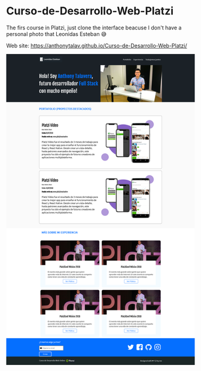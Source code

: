 # Curso-de-Desarrollo-Web-Platzi

The firs course in Platzi, just clone the interface beacuse I don't have a personal photo that Leonidas Esteban 😅

Web site: https://anthonytalav.github.io/Curso-de-Desarrollo-Web-Platzi/

![](https://raw.githubusercontent.com/AnthonyTalav/Curso-de-Desarrollo-Web-Platzi/master/images/CompleteLanding.png)


